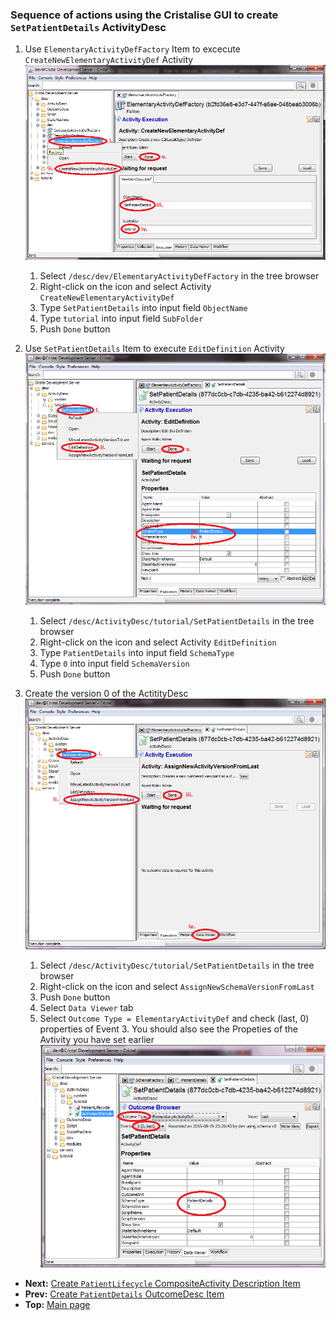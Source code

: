 ### Sequence of actions using the Cristalise GUI to create `SetPatientDetails` ActivityDesc

1. Use `ElementaryActivityDefFactory` Item to excecute `CreateNewElementaryActivityDef` Activity ![ElementaryActivityDefFactory](EADefFactory_CreateNewEADef.png)
    1. Select `/desc/dev/ElementaryActivityDefFactory` in the tree browser
    1. Right-click on the icon and select Activity `CreateNewElementaryActivityDef`
    1. Type `SetPatientDetails` into input field `ObjectName` 
    1. Type `tutorial` into input field `SubFolder`
    1. Push `Done` button 

1. Use `SetPatientDetails` Item to execute `EditDefinition` Activity ![SetPatientDetails](SetPatientDetails_EditDefinition.png)
    1. Select `/desc/ActivityDesc/tutorial/SetPatientDetails` in the tree browser
    1. Right-click on the icon and select Activity `EditDefinition`
    1. Type `PatientDetails` into input field `SchemaType`
    1. Type `0` into input field `SchemaVersion`
    1. Push `Done` button

1. Create the version 0 of the ActitityDesc ![SetPatientDetails](SetPatientDetails_AssignNewSchemaVersionFromLast.png)
    1. Select `/desc/ActivityDesc/tutorial/SetPatientDetails` in the tree browser
    1. Right-click on the icon and select `AssignNewSchemaVersionFromLast` 
    1. Push `Done` button
	1. Select `Data Viewer` tab 
	1. Select `Outcome Type = ElementaryActivityDef` and check (last, 0) properties of Event 3. You should also see the Propeties of the Avtivity you have set earlier ![SetPatientDetails](SetPatientDetails_DataViewer.png)

- **Next:** [Create `PatientLifecycle` CompositeActivity Description Item](../Create-PatientLifecycle)
- **Prev:** [Create `PatientDetails` OutcomeDesc Item](../Create-PatientDetails)
- **Top:**  [Main page](../Basic-Tutorial)